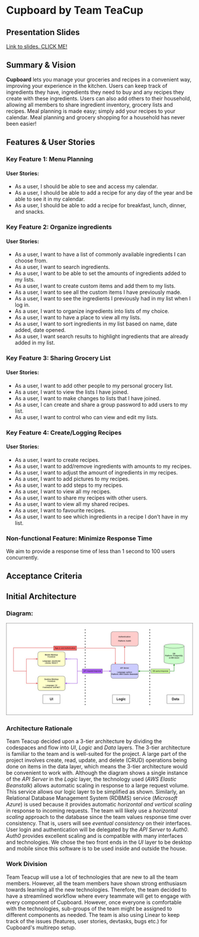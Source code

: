 # Cupboard by Team TeaCup

## Presentation Slides
[Link to slides. CLICK ME!](https://umanitoba-my.sharepoint.com/:p:/r/personal/seoa_myumanitoba_ca/_layouts/15/Doc.aspx?sourcedoc=%7B062B260E-9298-4CC3-BACE-D646A239C5D1%7D&file=Proposal%20Presentation.pptx&action=edit&mobileredirect=true)

## Summary & Vision
**Cupboard** lets you manage your groceries and recipes in a convenient way, improving your experience in the kitchen. Users can keep track of ingredients they have, ingredients they need to buy and any recipes they create with these ingredients. Users can also add others to their household, allowing all members to share ingredient inventory, grocery lists and recipes. Meal planning is made easy; simply add your recipes to your calendar. Meal planning and grocery shopping for a household has never been easier!

## Features & User Stories
### Key Feature 1: Menu Planning 
#### User Stories:
- As a user, I should be able to see and access my calendar. 
- As a user, I should be able to add a recipe for any day of the year and be able to see it in my calendar. 
- As a user, I should be able to add a recipe for breakfast, lunch, dinner, and snacks.

### Key Feature 2: Organize ingredients
#### User Stories:
- As a user, I want to have a list of commonly available ingredients I can choose from. 
- As a user, I want to search ingredients.  
- As a user, I want to be able to set the amounts of ingredients added to my lists. 
- As a user, I want to create custom items and add them to my lists. 
- As a user, I want to see all the custom items I have previously made. 
- As a user, I want to see the ingredients I previously had in my list when I log in. 
- As a user, I want to organize ingredients into lists of my choice. 
- As a user, I want to have a place to view all my lists. 
- As a user, I want to sort ingredients in my list based on name, date added, date opened. 
- As a user, I want search results to highlight ingredients that are already added in my list. 

### Key Feature 3: Sharing Grocery List 
#### User Stories:
- As a user, I want to add other people to my personal grocery list. 
- As a user, I want to view the lists I have joined. 
- As a user, I want to make changes to lists that I have joined. 
- As a user, I can create and share a group password to add users to my list. 
- As a user, I want to control who can view and edit my lists. 

### Key Feature 4: Create/Logging Recipes
#### User Stories:
- As a user, I want to create recipes. 
- As a user, I want to add/remove ingredients with amounts to my recipes. 
- As a user, I want to adjust the amount of ingredients in my recipes. 
- As a user, I want to add pictures to my recipes. 
- As a user, I want to add steps to my recipes. 
- As a user, I want to view all my recipes. 
- As a user, I want to share my recipes with other users. 
- As a user, I want to view all my shared recipes. 
- As a user, I want to favourite recipes. 
- As a user, I want to see which ingredients in a recipe I don’t have in my list. 

### Non-functional Feature: Minimize Response Time
We aim to provide a response time of less than 1 second to 100 users concurrently.

## Acceptance Criteria

## Initial Architecture
### Diagram:
![Diagram](/COMP4350_Architecture.jpg)

### Architecture Rationale
Team Teacup decided upon a 3-tier architecture by dividing the codespaces and flow into *UI*, *Logic* and *Data* layers. The 3-tier architecture is familiar to the team and is well-suited for the project. A large part of the project involves create, read, update, and delete (CRUD) operations being done on items in the data layer, which means the 3-tier architecture would be convenient to work with. Although the diagram shows a single instance of the *API Server* in the *Logic* layer, the technology used (*AWS Elastic Beanstalk*) allows automatic scaling in response to a large request volume. This service allows our logic layer to be simplified as shown. Similarly, an Relational Database Management System (RDBMS) service (*Microsoft Azure*) is used because it provides automatic *horizontal and vertical scaling* in response to incoming requests. The team will likely use a *horizontal scaling* approach to the database since the team values response time over consistency. That is, users will see *eventual consistency* on their interfaces. User login and authentication will be delegated by the *API Server* to *Auth0*. *Auth0* provides excellent scaling and is compatible with many interfaces and technologies. We chose the two front ends in the *UI* layer to be desktop and mobile since this software is to be used inside and outside the house. 


### Work Division
Team Teacup will use a lot of technologies that are new to all the team members. However, all the team members have shown strong enthusiasm towards learning all the new technologies. Therefore, the team decided to have a streamlined workflow where every teammate will get to engage with every component of Cupboard. However, once everyone is comfortable with the technologies, sub-groups of the team might be assigned to different components as needed. The team is also using Linear to keep track of the issues (features, user stories, devtasks, bugs etc.) for Cupboard's multirepo setup. 
